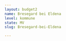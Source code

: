 ```yaml
---
layout: budget2
name: Bresegard bei Eldena
level: kommune
state: MV
slug: Bresegard-bei-Eldena

---
```



